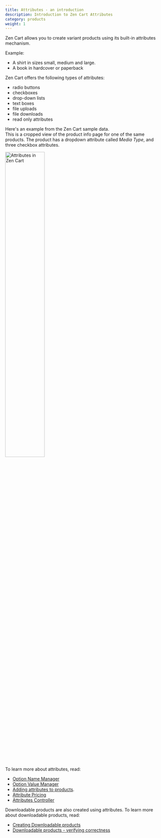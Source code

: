 ```yaml
---
title: Attributes - an introduction 
description: Introduction to Zen Cart Attributes 
category: products
weight: 1
---
```


Zen Cart allows you to create variant products using its built-in 
attributes mechanism. 

Example: 

- A shirt in sizes small, medium and large.
- A book in hardcover or paperback 

Zen Cart offers the following types of attributes:

- radio buttons 
- checkboxes 
- drop-down lists 
- text boxes 
- file uploads 
- file downloads
- read only attributes 

Here's an example from the Zen Cart sample data.  
This is a cropped view of the product info page for one of the same products.
The product has a dropdown
attribute called *Media Type*, and three checkbox attributes. 

<img src="/images/attributes.png" alt="Attributes in Zen Cart" style="width: 50%" />
<br clear="all" />

To learn more about attributes, read: 

- [Option Name Manager](/user/admin_pages/catalog/option_name_manager/)
- [Option Value Manager](/user/admin_pages/catalog/option_value_manager/)
- [Adding attributes to products](/user/products/attributes/). 
- [Attribute Pricing](/user/products/attribute_pricing)
- [Attributes Controller](/user/admin_pages/catalog/attributes_controller/)

Downloadable products are also created using attributes.  To learn 
more about downloadable products, read: 

- [Creating Downloadable products](/user/products/downloadable/)
- [Downloadable products - verifying correctness](/user/products/downloadable_verifying/) 

